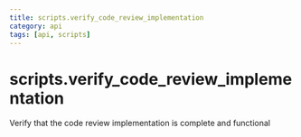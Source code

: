 ```yaml
---
title: scripts.verify_code_review_implementation
category: api
tags: [api, scripts]
---
```


# scripts.verify_code_review_implementation

Verify that the code review implementation is complete and functional


